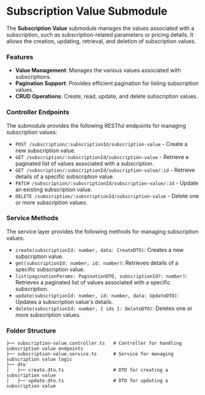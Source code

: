 # Subscription Value Submodule

The **Subscription Value** submodule manages the values associated with a subscription, such as subscription-related parameters or pricing details. It allows the creation, updating, retrieval, and deletion of subscription values.

### Features

- **Value Management**: Manages the various values associated with subscriptions.
- **Pagination Support**: Provides efficient pagination for listing subscription values.
- **CRUD Operations**: Create, read, update, and delete subscription values.

### Controller Endpoints

The submodule provides the following RESTful endpoints for managing subscription values:

- `POST /subscription/:subscriptionId/subscription-value` - Create a new subscription value.
- `GET /subscription/:subscriptionId/subscription-value` - Retrieve a paginated list of values associated with a subscription.
- `GET /subscription/:subscriptionId/subscription-value/:id` - Retrieve details of a specific subscription value.
- `PATCH /subscription/:subscriptionId/subscription-value/:id` - Update an existing subscription value.
- `DELETE /subscription/:subscriptionId/subscription-value` - Delete one or more subscription values.

### Service Methods

The service layer provides the following methods for managing subscription values:

- `create(subscriptionId: number, data: CreateDTO)`: Creates a new subscription value.
- `get(subscriptionId: number, id: number)`: Retrieves details of a specific subscription value.
- `list(paginationParams: PaginationDTO, subscriptionId?: number)`: Retrieves a paginated list of values associated with a specific subscription.
- `update(subscriptionId: number, id: number, data: UpdateDTO)`: Updates a subscription value's details.
- `delete(subscriptionId: number, { ids }: DeleteDTO)`: Deletes one or more subscription values.

### Folder Structure

```plaintext
├── subscription-value.controller.ts   # Controller for handling subscription value endpoints
├── subscription-value.service.ts      # Service for managing subscription value logic
├── dto
│   ├── create.dto.ts                  # DTO for creating a subscription value
│   ├── update.dto.ts                  # DTO for updating a subscription value
```
